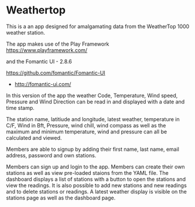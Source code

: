 # Weathertop

This is a an app designed for amalgamating data from the WeatherTop 1000 weather station.

The app makes use of the Play Framework 
https://www.playframework.com/

 and the Fomantic UI - 2.8.6 

https://github.com/fomantic/Fomantic-UI
 * http://fomantic-ui.com/

  
In this version of the app the weather Code, Temperature, Wind speed, Pressure and Wind Direction can be read in and displayed with a date and time stamp. 

The station name, latitiude and longitude, latest weather, temperature in C/F, Wind in Bft, Pressure, wind chill, wind compass as well as the maximum and minimum temperature, wind and pressure can all be calculated and viewed. 

Members are able to signup by adding their first name, last name, email address, password and own stations.

Members can sign up and login to the app. Members can create their own stations as well as view pre-loaded staions from the YAML file. The dashboard displays a list of stations with a button to open the stations and view the readings. It is also possible to add new stations and new readings and to delete stations or readings. A latest weather display is visible on the stations page as well as the dashboard page.
